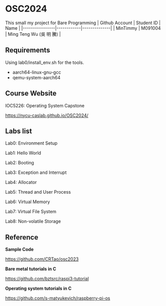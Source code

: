 # OSC2024

This small my project for Bare Programming
| Github Account | Student ID | Name         |
|----------------|------------|--------------|
| MinTimmy       |  M091004   | Ming Teng Wu (吳 明 騰) |
## Requirements

Using lab0/install_env.sh for the tools.

* aarch64-linux-gnu-gcc
* qemu-system-aarch64


## Course Website

IOC5226: Operating System Capstone

https://nycu-caslab.github.io/OSC2024/

## Labs list

Lab0: Environment Setup

Lab1: Hello World

Lab2: Booting

Lab3: Exception and Interrupt

Lab4: Allocator

Lab5: Thread and User Process

Lab6: Virtual Memory

Lab7: Virtual File System

Lab8: Non-volatile Storage


## Reference
**Sample Code**

https://github.com/CRTao/osc2023

**Bare metal tutorials in C**

https://github.com/bztsrc/raspi3-tutorial

**Operating system tutorials in C**

https://github.com/s-matyukevich/raspberry-pi-os